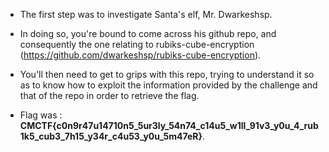 - The first step was to investigate Santa's elf, Mr. Dwarkeshsp.

- In doing so, you're bound to come across his github repo, and consequently the one relating to rubiks-cube-encryption (https://github.com/dwarkeshsp/rubiks-cube-encryption).

- You'll then need to get to grips with this repo, trying to understand it so as to know how to exploit the information provided by the challenge and that of the repo in order to retrieve the flag.

- Flag was : **CMCTF{c0n9r47u14710n5_5ur3ly_54n74_c14u5_w1ll_91v3_y0u_4_rub1k5_cub3_7h15_y34r_c4u53_y0u_5m47eR}**.